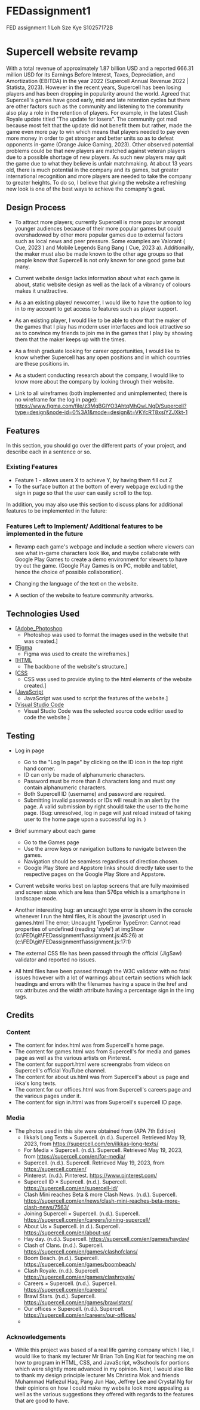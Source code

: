 # FEDassignment1
FED assignment 1
Loh Sze Kye S10257172B 
# Supercell website revamp

With a total revenue of approximately 1.87 billion USD and a reported
666.31 million USD for its Earnings Before Interest, Taxes, Depreciation, and Amortization (EBITDA) in the year 2022 (Supercell Annual Revenue 2022 | Statista, 2023). However in the recent years, Supercell has been losing players and has been dropping in popularity around the world. Agreed that Supercell's games have good early, mid and late retention cycles but there are other factors such as the community and listening to the community also play a role in the retention of players. For example, in the latest Clash Royale update titled "The update for losers". The community got mad because most felt that the update did not benefit them but rather, made the game even more pay to win which means that players needed to pay even more money in order to get stronger and better units so as to defeat opponents in-game (Orange Juice Gaming, 2023). Other observed potential problems could be that new players are matched against veteran players due to a possible shortage of new players. As such new players may quit the game due to what they believe is unfair matchmaking. At about 13 years old, there is much potential in the company and its games, but greater international recognition and more players are needed to take the company to greater heights. To do so, I believe that giving the website a refreshing new look is one of the best ways to achieve the comapny's goal. 

 
## Design Process
 
 - To attract more players; currently Supercell is more popular amongst younger audiences because of their more popular games but could overshadowed by other more popular games due to external factors such as local news and peer pressure. Some examples are Valorant ( Cue, 2023 ) and Mobile Legends Bang Bang ( Cue, 2023 a). Additionally, the maker must also be made known to the other age groups so that people know that Supercell is not only known for one good game but many.

 - Current website design lacks information about what
each game is about, static website design as well as the lack of a vibrancy of colours makes it unattractive.

- As a an existing player/ newcomer, I would like to have the option to log in to my account to get access to features such as player support.

- As an existing player, I would like to be able to show that the maker of the games that I play has modern user interfaces and look attractive so as to convince my friends to join me in the games that I play by showing them that the maker keeps up with the times. 

- As a fresh graduate looking for career opportunities, I would like to know whether Supercell has any open positions and in which countries are these positions in. 

- As a student conducting research about the company, I would like to know more about the company by looking through their website. 


- Link to all wireframes (both implemented and unimplemented; there is no wireframe for the log in page): https://www.figma.com/file/z3MgBGIYO3AhtqMhQwLNgD/Supercell?type=design&node-id=0%3A1&mode=design&t=VKYcRT8xsiYZJXkt-1

## Features

In this section, you should go over the different parts of your project, and describe each in a sentence or so.
 
### Existing Features
- Feature 1 - allows users X to achieve Y, by having them fill out Z
- To the surface button at the bottom of every webpage excluding the sign in page so that the user can easily scroll to the top.

In addition, you may also use this section to discuss plans for additional features to be implemented in the future:

### Features Left to Implement/ Additional features to be implemented in the future
- Revamp each game's webpage and include a section where viewers can see what in-game characters look like, and maybe collaborate with Google Play Games to create a demo environment for viewers to have try out the game. (Google Play Games is on PC, mobile and tablet, hence the choice of possible collaboration). 

- Changing the language of the text on the website.

- A section of the website to feature community artworks.

## Technologies Used

- [[Adobe_Photoshop](https://www.adobe.com/sg/products/photoshop.html)
    - Photoshop was used to format the images used in the website that was created.]
- [[Figma](https://www.figma.com/files/recents-and-sharing/recently-viewed?fuid=1260051685177518068)
    - Figma was used to create the wireframes.]
- [[HTML](https://developer.mozilla.org/en-US/docs/Web/HTML)
    - The backbone of the website's structure.]
- [[CSS](https://developer.mozilla.org/en-US/docs/Web/CSS)
    - CSS was used to provide styling to the html elements of the website created.]
- [[JavaScript](https://developer.mozilla.org/en-US/docs/Web/JavaScript)
    - JavaScript was used to script the features of the website.]
- [[Visual Studio Code](https://code.visualstudio.com/)
    - Visual Studio Code was the selected source code editior used to code the website.]



## Testing

- Log in page
    - Go to the "Log In page" by clicking on the ID icon in the top right hand corner.
    - ID can only be made of alphanumeric characters.
    - Password must be more than 8 characters long and must ony contain alphanumeric characters.
    - Both Supercell ID (username) and password are required. 
    - Submitting invalid passwords or IDs will result in an alert by the page. A valid submission by right should take the user to the home page. (Bug: unresolved, log in page will just reload instead of taking user to the home page upon a successful log in. )

- Brief summary about each game 
    - Go to the Games page
    - Use the arrow keys or navigation buttons to navigate between the games.
    - Navigation should be seamless regardless of direction chosen.
    - Google Play Store and Appstore links should directly take user to the respective pages on the Google Play Store and Appstore.

- Current website works best on laptop screens that are fully maximised and screen sizes which are less than 576px which is a smartphone in landscape mode. 

- Another interesting bug: an uncaught type error is shown in the console whenever I run the html files, it is about the javascript used in games.html
The error; Uncaught TypeError TypeError: Cannot read properties of undefined (reading 'style')
    at imgShow (c:\FED\git\FEDassignment1\assignment.js:45:26)
    at <anonymous> (c:\FED\git\FEDassignment1\assignment.js:17:1)

- The external CSS file has been passed through the official (JigSaw) validator and reported no issues.

- All html files have been passed through the W3C validator with no fatal issues however with a lot of warnings about certain sections which lack headings and errors with the filenames having a space in the href and src attributes and the width attribute having a percentage sign in the img tags. 


## Credits

### Content
- The content for index.html was from Supercell's home page.
- The content for games.html was from Supercell's for media and games page as well as the various artists on Pinterest. 
- The content for support.html were screengrabs from videos on Supercell's official YouTube channel.
- The content for about us.html was from Supercell's about us page and ikka's long texts.
- The content for our offices.html was from Supercell's careers page and the various pages under it.
- The content for sign in.html was from Supercell's supercell ID page.

### Media
- The photos used in this site were obtained from (APA 7th Edition)
    - Ilkka’s Long Texts × Supercell. (n.d.). Supercell. Retrieved May 19, 2023, from https://supercell.com/en/ilkkas-long-texts/ 
    - For Media × Supercell. (n.d.). Supercell. Retrieved May 19, 2023, from https://supercell.com/en/for-media/
    - Supercell. (n.d.). Supercell. Retrieved May 19, 2023, from https://supercell.com/en/ 
    - Pinterest. (n.d.). Pinterest. https://www.pinterest.com/
    - Supercell ID × Supercell. (n.d.). Supercell. https://supercell.com/en/supercell-id/
    - Clash Mini reaches Beta & more Clash News. (n.d.). Supercell. https://supercell.com/en/news/clash-mini-reaches-beta-more-clash-news/7563/
    - Joining Supercell × Supercell. (n.d.). Supercell. https://supercell.com/en/careers/joining-supercell/
    - About Us × Supercell. (n.d.). Supercell. https://supercell.com/en/about-us/
    - Hay day. (n.d.). Supercell. https://supercell.com/en/games/hayday/
    - Clash of Clans. (n.d.). Supercell. https://supercell.com/en/games/clashofclans/
    - Boom Beach. (n.d.). Supercell. https://supercell.com/en/games/boombeach/
    - Clash Royale. (n.d.). Supercell. https://supercell.com/en/games/clashroyale/
    - Careers × Supercell. (n.d.). Supercell. https://supercell.com/en/careers/
    - Brawl Stars. (n.d.). Supercell. https://supercell.com/en/games/brawlstars/
    - Our offices × Supercell. (n.d.). Supercell. https://supercell.com/en/careers/our-offices/
    - 


### Acknowledgements

- While this project was based of a real life gaming company which I like, I would like to thank my lecturer Mr Brian Toh Eng Kiat for teaching me on how to program in HTML, CSS, and JavaScript, w3schools for portions which were slightly more advanced in my opinion. Next, I would also like to thank my design principle lecturer Ms Christina Mok and friends Muhammad Hafiezul Haq, Pang Jun Hao, Jeffrey Lee and Crystal Ng for their opinions on how I could make my website look more appealing as well as the various suggestions they offered with regards to the features that are good to have.
